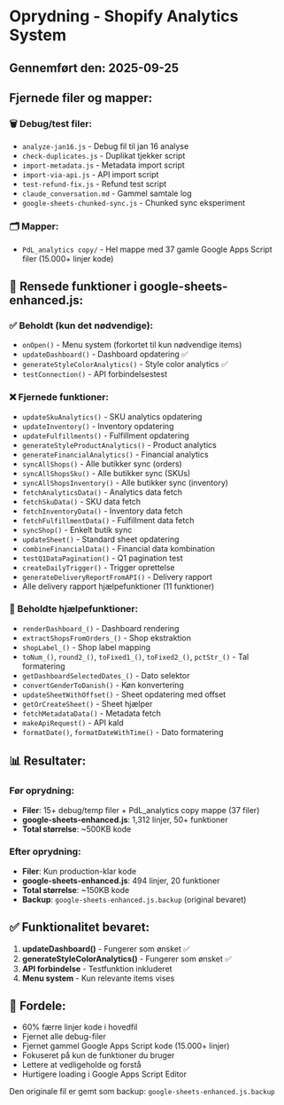 # Oprydning - Shopify Analytics System

## Gennemført den: 2025-09-25

## Fjernede filer og mapper:

### 🗑️ Debug/test filer:
- `analyze-jan16.js` - Debug fil til jan 16 analyse
- `check-duplicates.js` - Duplikat tjekker script
- `import-metadata.js` - Metadata import script
- `import-via-api.js` - API import script
- `test-refund-fix.js` - Refund test script
- `claude_conversation.md` - Gammel samtale log
- `google-sheets-chunked-sync.js` - Chunked sync eksperiment

### 🗂️ Mapper:
- `PdL_analytics copy/` - Hel mappe med 37 gamle Google Apps Script filer (15.000+ linjer kode)

## 📝 Rensede funktioner i google-sheets-enhanced.js:

### ✅ Beholdt (kun det nødvendige):
- `onOpen()` - Menu system (forkortet til kun nødvendige items)
- `updateDashboard()` - Dashboard opdatering ✅
- `generateStyleColorAnalytics()` - Style color analytics ✅
- `testConnection()` - API forbindelsestest

### ❌ Fjernede funktioner:
- `updateSkuAnalytics()` - SKU analytics opdatering
- `updateInventory()` - Inventory opdatering
- `updateFulfillments()` - Fulfillment opdatering
- `generateStyleProductAnalytics()` - Product analytics
- `generateFinancialAnalytics()` - Financial analytics
- `syncAllShops()` - Alle butikker sync (orders)
- `syncAllShopsSku()` - Alle butikker sync (SKUs)
- `syncAllShopsInventory()` - Alle butikker sync (inventory)
- `fetchAnalyticsData()` - Analytics data fetch
- `fetchSkuData()` - SKU data fetch
- `fetchInventoryData()` - Inventory data fetch
- `fetchFulfillmentData()` - Fulfillment data fetch
- `syncShop()` - Enkelt butik sync
- `updateSheet()` - Standard sheet opdatering
- `combineFinancialData()` - Financial data kombination
- `testQ1DataPagination()` - Q1 pagination test
- `createDailyTrigger()` - Trigger oprettelse
- `generateDeliveryReportFromAPI()` - Delivery rapport
- Alle delivery rapport hjælpefunktioner (11 funktioner)

### 🔧 Beholdte hjælpefunktioner:
- `renderDashboard_()` - Dashboard rendering
- `extractShopsFromOrders_()` - Shop ekstraktion
- `shopLabel_()` - Shop label mapping
- `toNum_()`, `round2_()`, `toFixed1_()`, `toFixed2_()`, `pctStr_()` - Tal formatering
- `getDashboardSelectedDates_()` - Dato selektor
- `convertGenderToDanish()` - Køn konvertering
- `updateSheetWithOffset()` - Sheet opdatering med offset
- `getOrCreateSheet()` - Sheet hjælper
- `fetchMetadataData()` - Metadata fetch
- `makeApiRequest()` - API kald
- `formatDate()`, `formatDateWithTime()` - Dato formatering

## 📊 Resultater:

### Før oprydning:
- **Filer**: 15+ debug/temp filer + PdL_analytics copy mappe (37 filer)
- **google-sheets-enhanced.js**: 1,312 linjer, 50+ funktioner
- **Total størrelse**: ~500KB kode

### Efter oprydning:
- **Filer**: Kun production-klar kode
- **google-sheets-enhanced.js**: 494 linjer, 20 funktioner
- **Total størrelse**: ~150KB kode
- **Backup**: `google-sheets-enhanced.js.backup` (original bevaret)

## ✅ Funktionalitet bevaret:
1. **updateDashboard()** - Fungerer som ønsket ✅
2. **generateStyleColorAnalytics()** - Fungerer som ønsket ✅
3. **API forbindelse** - Testfunktion inkluderet
4. **Menu system** - Kun relevante items vises

## 🎯 Fordele:
- 60% færre linjer kode i hovedfil
- Fjernet alle debug-filer
- Fjernet gammel Google Apps Script kode (15.000+ linjer)
- Fokuseret på kun de funktioner du bruger
- Lettere at vedligeholde og forstå
- Hurtigere loading i Google Apps Script Editor

Den originale fil er gemt som backup: `google-sheets-enhanced.js.backup`